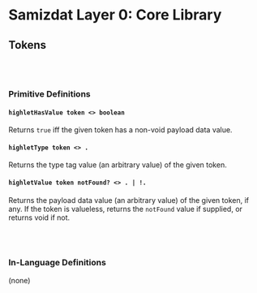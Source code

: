 Samizdat Layer 0: Core Library
==============================

Tokens
--------

<br><br>
### Primitive Definitions

#### `highletHasValue token <> boolean`

Returns `true` iff the given token has a non-void payload data value.

#### `highletType token <> .`

Returns the type tag value (an arbitrary value) of the given token.

#### `highletValue token notFound? <> . | !.`

Returns the payload data value (an arbitrary value) of the given
token, if any. If the token is valueless, returns the `notFound`
value if supplied, or returns void if not.


<br><br>
### In-Language Definitions

(none)
